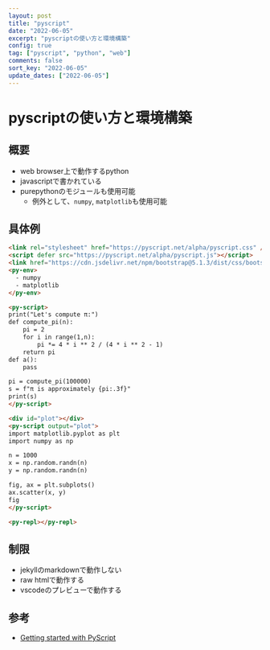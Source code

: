 ```yaml
---
layout: post
title: "pyscript"
date: "2022-06-05"
excerpt: "pyscriptの使い方と環境構築"
config: true
tag: ["pyscript", "python", "web"]
comments: false
sort_key: "2022-06-05"
update_dates: ["2022-06-05"]
---
```


# pyscriptの使い方と環境構築

## 概要
 - web browser上で動作するpython
 - javascriptで書かれている
 - purepythonのモジュールも使用可能
   - 例外として、`numpy`, `matplotlib`も使用可能

## 具体例

```html
<link rel="stylesheet" href="https://pyscript.net/alpha/pyscript.css" />
<script defer src="https://pyscript.net/alpha/pyscript.js"></script>
<link href="https://cdn.jsdelivr.net/npm/bootstrap@5.1.3/dist/css/bootstrap.min.css" rel="stylesheet" crossorigin="anonymous">
<py-env>
  - numpy
  - matplotlib
</py-env>

<py-script>
print("Let's compute π:")
def compute_pi(n):
    pi = 2
    for i in range(1,n):
        pi *= 4 * i ** 2 / (4 * i ** 2 - 1)
    return pi
def a():
    pass

pi = compute_pi(100000)
s = f"π is approximately {pi:.3f}"
print(s)
</py-script>

<div id="plot"></div>
<py-script output="plot">
import matplotlib.pyplot as plt
import numpy as np

n = 1000
x = np.random.randn(n)
y = np.random.randn(n)

fig, ax = plt.subplots()
ax.scatter(x, y)
fig
</py-script>

<py-repl></py-repl>
```

## 制限
 - jekyllのmarkdownで動作しない
 - raw htmlで動作する
 - vscodeのプレビューで動作する

## 参考
 - [Getting started with PyScript](https://github.com/pyscript/pyscript/blob/main/docs/tutorials/getting-started.md)